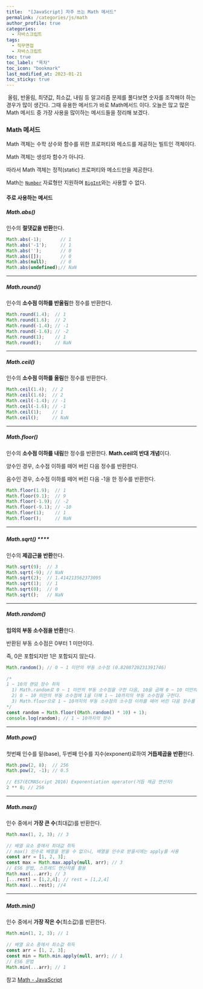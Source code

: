 ```yaml
---
title:  "[JavaScript] 자주 쓰는 Math 메서드"
permalink: /categories/js/math
author_profile: true
categories:
  - 자바스크립트
tags:
  - 직무면접
  - 자바스크립트
toc: true
toc_label: "목차"
toc_icon: "bookmark"
last_modified_at: 2023-01-21
toc_sticky: true
---
```


​	올림, 반올림, 최댓값, 최소값, 내림 등 알고리즘 문제를 풀다보면 숫자를 조작해야 하는 경우가 많이 생긴다. 그때 유용한 메서드가 바로 Math메서드 이다. 오늘은 많고 많은 Math 메서드 중 가장 사용을 많이하는 메서드들을 정리해 보겠다.



### **Math 메서드**

Math 객체는 수학 상수와 함수를 위한 프로퍼티와 메소드를 제공하는 빌트인 객체이다.

Math 객체는 생성자 함수가 아니다.

따라서 Math 객체는 정적(static) 프로퍼티와 메소드만을 제공한다.

Math는 [`Number`](https://developer.mozilla.org/ko/docs/Web/JavaScript/Reference/Global_Objects/Number) 자료형만 지원하며 [`BigInt`](https://developer.mozilla.org/ko/docs/Web/JavaScript/Reference/Global_Objects/BigInt)와는 사용할 수 없다.



#### 주로 사용하는 메서드

##### **Math.abs()**

인수의 **절댓값을 반환**한다.

```javascript
Math.abs(-1);       // 1
Math.abs('-1');     // 1
Math.abs('');       // 0
Math.abs([]);       // 0
Math.abs(null);     // 0
Math.abs(undefined);// NaN
```

****

##### **Math.round()**

인수의 **소수점 이하를 반올림**한 정수를 반환한다.

```javascript
Math.round(1.4);  // 1
Math.round(1.6);  // 2
Math.round(-1.4); // -1
Math.round(-1.6); // -2
Math.round(1);    // 1
Math.round();     // NaN
```

****

##### **Math.ceil()**

인수의 **소수점 이하를 올림**한 정수를 반환한다.

```javascript
Math.ceil(1.4);  // 2
Math.ceil(1.6);  // 2
Math.ceil(-1.4); // -1
Math.ceil(-1.6); // -1
Math.ceil(1);    // 1
Math.ceil();     // NaN
```

****



##### **Math.floor()**

인수의 **소수점 이하를 내림**한 정수를 반환한다. **Math.ceil의 반대 개념**이다.

양수인 경우, 소수점 이하를 떼어 버린 다음 정수를 반환한다.

음수인 경우, 소수점 이하를 떼어 버린 다음 -1을 한 정수를 반환한다.

```javascript
Math.floor(1.9);  // 1
Math.floor(9.1);  // 9
Math.floor(-1.9); // -2
Math.floor(-9.1); // -10
Math.floor(1);    // 1
Math.floor();     // NaN
```

****

##### 

##### **Math.sqrt()** ****

인수의 **제곱근을 반환**한다.

```javascript
Math.sqrt(9);  // 3
Math.sqrt(-9); // NaN
Math.sqrt(2);  // 1.414213562373095
Math.sqrt(1);  // 1
Math.sqrt(0);  // 0
Math.sqrt();   // NaN
```

****



##### **Math.random()**

**임의의 부동 소수점을 반환**한다.

반환된 부동 소수점은 0부터 1 미만이다.

즉, 0은 포함되지만 1은 포함되지 않는다.

```javascript
Math.random(); // 0 ~ 1 미만의 부동 소수점 (0.8208720231391746)
 
/*
1 ~ 10의 랜덤 정수 취득
  1) Math.random로 0 ~ 1 미만의 부동 소수점을 구한 다음, 10을 곱해 0 ~ 10 미만의 부동 소수점을 구한다.
  2) 0 ~ 10 미만의 부동 소수점에 1을 더해 1 ~ 10까지의 부동 소수점을 구한다.
  3) Math.floor으로 1 ~ 10까지의 부동 소수점의 소수점 이하를 떼어 버린 다음 정수를 반환한다.
*/
const random = Math.floor((Math.random() * 10) + 1);
console.log(random); // 1 ~ 10까지의 정수
```

****



##### **Math.pow()**

첫번째 인수를 밑(base), 두번째 인수를 지수(exponent)로하여 **거듭제곱을 반환**한다.

```javascript
Math.pow(2, 8);  // 256
Math.pow(2, -1); // 0.5
 
// ES7(ECMAScript 2016) Exponentiation operator(거듭 제곱 연산자)
2 ** 8; // 256
```

****



##### **Math.max()**

인수 중에서 **가장 큰 수**(최대값)를 반환한다.

```javascript
Math.max(1, 2, 3); // 3
 
// 배열 요소 중에서 최대값 취득
// max() 인수로 배열을 받을 수 없으니, 배열을 인수로 받을시에는 apply를 사용
const arr = [1, 2, 3];
const max = Math.max.apply(null, arr); // 3
// ES6 문법, 스프레드 연산자를 활용
Math.max(...arr); // 3
[...rest] = [1,2,4]; // rest = [1,2,4]
Math.max(...rest); //4
```

****

##### 

##### **Math.min()**

인수 중에서 **가장 작은 수**(최소값)를 반환한다.

```javascript
Math.min(1, 2, 3); // 1
 
// 배열 요소 중에서 최소값 취득
const arr = [1, 2, 3];
const min = Math.min.apply(null, arr); // 1
// ES6 문법
Math.min(...arr); // 1
```



참고 [Math - JavaScript](https://developer.mozilla.org/ko/docs/Web/JavaScript/Reference/Global_Objects/Math)
